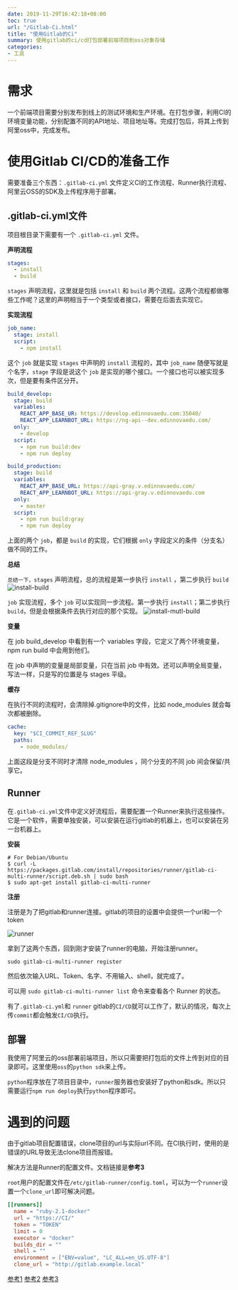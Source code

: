 ```yaml
---
date: 2019-11-29T16:42:18+08:00
toc: true
url: "/Gitlab-Ci.html"
title: "使用Gitlab的Ci"
summary: 使用gitlab的ci/cd打包部署前端项目到oss对象存储
categories:
- 工具
---
```


# 需求

一个前端项目需要分别发布到线上的测试环境和生产环境。在打包步骤，利用CI的环境变量功能，分别配置不同的API地址、项目地址等。完成打包后，将其上传到阿里oss中，完成发布。

# 使用Gitlab CI/CD的准备工作

需要准备三个东西：`.gitlab-ci.yml` 文件定义CI的工作流程、Runner执行流程、阿里云OSS的SDK及上传程序用于部署。

## .gitlab-ci.yml文件

项目根目录下需要有一个 `.gitlab-ci.yml` 文件。

**声明流程**

```yml
stages:
  - install
  - build
```

`stages` 声明流程，这里就是包括 `install` 和 `build` 两个流程。这两个流程都做哪些工作呢？这里的声明相当于一个类型或者接口，需要在后面去实现它。

**实现流程**

```yml
job_name:
  stage: install
  script:
    - npm install
```

这个 `job` 就是实现 `stages` 中声明的 `install` 流程的，其中 `job_name` 随便写就是个名字，`stage` 字段是说这个 `job` 是实现的哪个接口。一个接口也可以被实现多次，但是要有条件区分开。

```yml
build_develop:
  stage: build
  variables:
    REACT_APP_BASE_UR: https://develop.edinnovaedu.com:35040/
    REACT_APP_LEARNBOT_URL: https://ng-api--dev.edinnovaedu.com/
  only:
    - develop
  script:
    - npm run build:dev
    - npm run deploy

build_production:
  stage: build
  variables:
    REACT_APP_BASE_URL: https://api-gray.v.edinnovaedu.com/
    REACT_APP_LEARNBOT_URL: https://api-gray.v.edinnovaedu.com
  only:
    - master
  script:
    - npm run build:gray
    - npm run deploy
```

上面的两个 `job`，都是 `build` 的实现，它们根据 `only` 字段定义的条件（分支名）做不同的工作。

**总结**

`总结一下，stages` 声明流程，总的流程是第一步执行 `install` ，第二步执行 `build`
![install-build][image1]

`job` 实现流程，多个 `job` 可以实现同一步流程。第一步执行 `install`；第二步执行 `build`，但是会根据条件去执行对应的那个实现。
![install-mutl-build][image2]

**变量**

在 job build_develop 中看到有一个 variables 字段，它定义了两个环境变量， npm run build 中会用到他们。

在 job 中声明的变量是局部变量，只在当前 job 中有效。还可以声明全局变量，写法一样，只是写的位置是与 stages 平级。

**缓存**

在执行不同的流程时，会清除掉.gitignore中的文件，比如 node_modules 就会每次都被删除。

```yml
cache:
  key: "$CI_COMMIT_REF_SLUG"
  paths:
    - node_modules/
```

上面这段是分支不同时才清除 node_modules ，同个分支的不同 job 间会保留/共享它。

## Runner

在`.gitlab-ci.yml`文件中定义好流程后，需要配置一个Runner来执行这些操作。它是一个软件，需要单独安装，可以安装在运行gitlab的机器上，也可以安装在另一台机器上。

**安装**

```shell
# For Debian/Ubuntu
$ curl -L https://packages.gitlab.com/install/repositories/runner/gitlab-ci-multi-runner/script.deb.sh | sudo bash
$ sudo apt-get install gitlab-ci-multi-runner
```

**注册**

注册是为了把gitlab和runner连接。gitlab的项目的设置中会提供一个url和一个token

![runner][image3]

拿到了这两个东西，回到刚才安装了runner的电脑，开始注册runner。

```
sudo gitlab-ci-multi-runner register
```

然后依次输入URL、Token、名字、不用输入、shell，就完成了。

可以用 `sudo gitlab-ci-multi-runner list` 命令来查看各个 Runner 的状态。

有了`.gitlab-ci.yml`和 `runner` gitlab的`CI/CD`就可以工作了，默认的情况，每次上传`commit`都会触发`CI/CD`执行。

## 部署

我使用了阿里云的oss部署前端项目，所以只需要把打包后的文件上传到对应的目录即可。这里使用`oss`的`python sdk`来上传。

`python`程序放在了项目目录中，`runner`服务器也安装好了python和sdk。所以只需要运行`npm run deploy`执行`python`程序即可。

# 遇到的问题

由于gitlab项目配置错误，clone项目的url与实际url不同。在CI执行时，使用的是错误的URL导致无法clone项目而报错。

解决方法是Runner的配置文件。文档链接是**参考3**

`root`用户的配置文件在`/etc/gitlab-runner/config.toml`，可以为一个`runner`设置一个`clone_url`即可解决问题。

```toml
[[runners]]
  name = "ruby-2.1-docker"
  url = "https://CI/"
  token = "TOKEN"
  limit = 0
  executor = "docker"
  builds_dir = ""
  shell = ""
  environment = ["ENV=value", "LC_ALL=en_US.UTF-8"]
  clone_url = "http://gitlab.example.local"
```

[参考1](https://scarletsky.github.io/2016/07/29/use-gitlab-ci-for-continuous-integration/#cache-job-cache)
[参考2](https://docs.gitlab.com/ce/ci/variables/README.html#masked-variables)
[参考3](https://docs.gitlab.com/runner/configuration/advanced-configuration.html#the-global-section)

[image1]:/images/gitlab-ci-1.jpg
[image2]:/images/gitlab-ci-2.jpg
[image3]:/images/gitlab-ci-runner.png